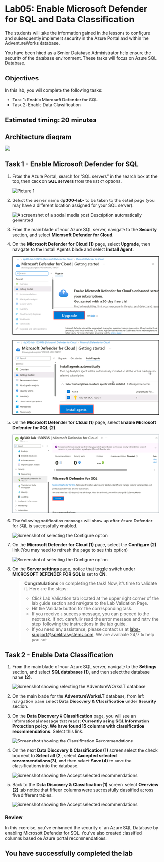 # Lab05: Enable Microsoft Defender for SQL and Data Classification

The students will take the information gained in the lessons to configure and subsequently implement security in the Azure Portal and within the AdventureWorks database.

You have been hired as a Senior Database Administrator help ensure the security of the database environment. These tasks will focus on Azure SQL Database.

## Objectives

In this lab, you will complete the following tasks:

+ Task 1: Enable Microsoft Defender for SQL
+ Task 2: Enable Data Classification

## Estimated timing: 20 minutes

## Architecture diagram

![](./images/preview05.png)

## Task 1 - Enable Microsoft Defender for SQL

1. From the Azure Portal, search for “SQL servers” in the search box at the top, then click on **SQL servers** from the list of options.

    ![Picture 1](../images/dp-300-lab5-1.png)

1. Select the server name **dp300-lab-<inject key="DeploymentID" enableCopy="false"/>** to be taken to the detail page (you may have a different location assigned for your SQL server).

    ![A screenshot of a social media post Description automatically generated](../images/dp-300-lab5-2.png)

1. From the main blade of your Azure SQL server, navigate to the **Security** section, and select **Microsoft Defender for Cloud**.

1. On the **Microsoft Defender for Cloud (1)** page, select **Upgrade**, then navigate to the Install Agents blade and select **Install Agent**.

   ![Screenshot of selecting the Microsoft Defender for Cloud option](../images/Dp-300-lab5-10.png)

   ![Screenshot of selecting the Microsoft Defender for Cloud option](../images/Dp-300-lab5-9.png)

1. On the **Microsoft Defender for Cloud (1)** page, select **Enable Microsoft Defender for SQL (2)**.

    ![Screenshot of selecting the Microsoft Defender for Cloud option](../images/dp-300-lab5-3.png)   

1. The following notification message will show up after Azure Defender for SQL is successfully enabled.

    ![Screenshot of selecting the Configure option](../images/upd-dp-300-module-05-lab-02_1.png)

1. On the **Microsoft Defender for Cloud (1)** page, select the **Configure (2)** link (You may need to refresh the page to see this option)

    ![Screenshot of selecting the Configure option](../images/dp-300-lab5-4.png)

1. On the **Server settings** page, notice that toggle switch under **MICROSOFT DEFENDER FOR SQL** is set to **ON**.

    
    > **Congratulations** on completing the task! Now, it's time to validate it. Here are the steps:
    > - Click Lab Validation tab located at the upper right corner of the lab guide section and navigate to the Lab Validation Page.
    > - Hit the Validate button for the corresponding task.
    > - If you receive a success message, you can proceed to the next task. If not, carefully read the error message and retry the step, following the instructions in the lab guide.
    > - If you need any assistance, please contact us at labs-support@spektrasystems.com. We are available 24/7 to help you out.
  
## Task 2 - Enable Data Classification

1. From the main blade of your Azure SQL server, navigate to the **Settings** section, and select **SQL databases (1)**, and then select the database name **(2)**.

    ![Screenshot showing selecting the AdventureWOrksLT database](../images/dp-300-lab5-5.png)

1. On the main blade for the **AdventureWorksLT** database, from left navigation pane select **Data Discovery & Classification** under **Security** section.
  
1. On the **Data Discovery & Classification** page, you will see an informational message that reads: **Currently using SQL Information Protection policy. We have found 15 columns with classification recommendations**. Select this link.

      ![Screenshot showing the Classification Recommendations](../images/dp-300-lab5-6.png)
      
1. On the next **Data Discovery & Classification (1)** screen select the check box next to **Select all (2)**, select **Accepted selected recommendations(3)**, and then select **Save (4)** to save the classifications into the database.

    ![Screenshot showing the Accept selected recommendations](../images/dp-300-lab5-(7).png)
    
1. Back to the **Data Discovery & Classification (1)** screen, select **Overview (2)** tab notice that fifteen columns were successfully classified across five different tables.

    ![Screenshot showing the Accept selected recommendations](../images/dp-300-lab5-8.png)

### Review
In this exercise, you've enhanced the security of an Azure SQL Database by enabling Microsoft Defender for SQL. You've also created classified columns based on Azure portal recommendations.

## You have successfully completed the lab


